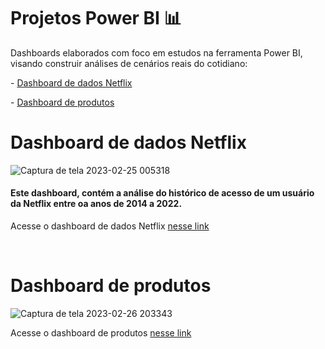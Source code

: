 # Projetos Power BI  📊

Dashboards elaborados com foco em estudos na ferramenta Power BI, visando construir análises de cenários reais do cotidiano:
<p>- <a href="https://github.com/Jezebel1990/Projetos-Power-BI/tree/main/Dashboard%20Netflix"> Dashboard de dados Netflix </a> </p>
<p>- <a href="https://github.com/Jezebel1990/Projetos-Power-BI/tree/main/Dashboard%20Produtos"> Dashboard de produtos </a> </p>



# Dashboard de dados Netflix
![Captura de tela 2023-02-25 005318](https://user-images.githubusercontent.com/75287031/221336250-9237b543-5716-49e3-94be-50c840464e42.png)
<h4> Este dashboard, contém a análise do histórico de acesso de um usuário da Netflix entre oa anos de 2014 a 2022.</h4>
<p>Acesse o dashboard de dados Netflix <a href="https://app.powerbi.com/groups/me/reports/12228509-01fe-45c6-b241-bb33d79064ce?pbi_source=desktop">nesse link</a> </p>

<br>

# Dashboard de produtos
![Captura de tela 2023-02-26 203343](https://user-images.githubusercontent.com/75287031/221444459-74bd1483-0d85-4f23-b674-e346beca2a8c.png)
<p>Acesse o dashboard de produtos <a href="https://app.powerbi.com/reportEmbed?reportId=ad5fa78a-a47b-403b-a61b-237f3f9db20e&autoAuth=true&ctid=dee74457-d751-4011-a5c4-44560cf8b415&config=eyJjbHVzdGVyVXJsIjoiaHR0cHM6Ly93YWJpLWJyYXppbC1zb3V0aC1yZWRpcmVjdC5hbmFseXNpcy53aW5kb3dzLm5ldC8ifQ%3D%3D">nesse link</a> </p>




  
